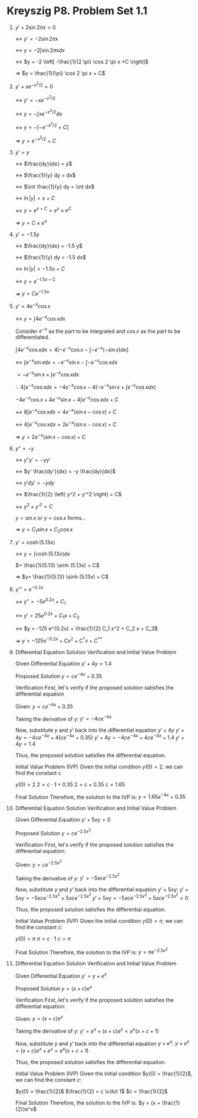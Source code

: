 # Kreyszig P8. Problem Set 1.1

1. $y' + 2\sin 2\pi x = 0$
    
    ↔ $y' = -2\sin 2 \pi x$
    
    ↔ $y = -2 \int \sin 2\pi x dx$
    
    ↔ $y = -2 \left[ -\frac{1}{2 \pi} \cos 2 \pi x +C \right]$
    
    ⇒ $y = \frac{1}{\pi} \cos 2 \pi x + C$
    
2. $y' + x e^{-x^2 / 2} = 0$
    
    ↔ $y' = -x e^{-x^2 / 2}$
    
    ↔ $y = - \int x e^{-x^2 / 2}  dx$
    
    ↔ $y = - \left[ -e^{-x^2 / 2} + C \right]$
    
    ⇒ $y = e^{-x^2 / 2} + C$
    
3. $y' = y$
    
    ↔ $\frac{dy}{dx} = y$
    
    ↔ $\frac{1}{y}  dy = dx$
    
    ↔ $\int \frac{1}{y}  dy = \int  dx$
    
    ↔ $\ln |y| = x + C$
    
    ↔ $y = e^{x + C} = e^x \times e^C$
    
    ⇒ $y = C \times e^x$ 
    
4. $y' = -1.5 y$
    
    ↔ $\frac{dy}{dx} = -1.5 y$
    
    ↔ $\frac{1}{y}  dy = -1.5  dx$
    
    ↔ $\ln |y| = -1.5x + C$
    
    ↔ $y = e^{-1.5 x + C}$
    
    ⇒ $y = C e^{-1.5x}$
    
5. $y' = 4e^{-x} \cos x$
    
    ↔ $y = \int 4e^{-x } \cos x  dx$ 
    
    Consider $e^{-x}$ as the part to be integrated and $\cos x$ as the part to be differentiated.
    
    $\int 4 e^{-x} \cos x  dx = 4 \left[ -e^{-x} \cos x - \int -e^{-x} (-\sin x) dx \right]$
    
    ↔ $\int e^{-x} \sin x  dx = -e^{-x} \sin x - \int -e^{-x} \cos x  dx$ 
    
    $= -e^{-x} \sin x + \int e^{-x} \cos x  dx$  
    
    ∴ $4 \int e^{-x} \cos x dx = - 4e^{-x} \cos x -4 \left( -e^{-x} \sin x + \int e^{-x} \cos x dx  \right)$
    
    $-4e^{-x} \cos x + 4e^{-x} \sin x - 4 \int e^{-x} \cos x  dx + C$
    
    ↔ $8 \int e^{-x} \cos x  dx = 4 e^{-x} \left(\sin x  - \cos x\right) + C$
    
    ↔ $4 \int e^{-x} \cos x  dx = 2 e^{-x} \left(\sin x  - \cos x\right) + C$
    
    ⇒  $y = 2e^{-x} \left( \sin x - \cos x \right) + C$
    
6. $y'' = -y$
    
    ↔ $y'' y' = -y y'$
    
    ↔ $y' \frac{dy'}{dx} = -y \frac{dy}{dx}$
    
    ↔ $y'  dy' = - y dy$
    
    ↔ $\frac{1}{2} \left( y^2 + y'^2 \right) = C$
    
    ↔ $y^2 + y'^2 = C$
    
    $y = \sin x$ or $y = \cos x$ forms...
    
    ⇒ $y = C_1 \sin x + C_2 \cos x$
    
7. $y' = \cosh (5.13x)$
    
    ↔ $y = \int \cosh (5.13x) dx$
    
    $= \frac{1}{5.13} \sinh (5.13x) + C$
    
    ⇒ $y= \frac{1}{5.13} \sinh (5.13x) + C$
    
8. $y''' = e^{-0.2x}$
    
    ↔ $y'' = -5 e^{0.2x} + C_1$ 
    
    ↔ $y' = 25e^{0.2x} + C_1 x + C_2$ 
    
    ↔ $y = -125 e^{0.2x} + \frac{1}{2} C_1 x^2 + C_2 x + C_3$ 
    
    ⇒ $y = -125 e^{-0.2x} + Cx^2 + C^* x + C^{**}$

9. Differential Equation Solution Verification and Initial Value Problem

    Given Differential Equation
    $y' + 4y = 1.4$

    Proposed Solution
    $y = ce^{-4x} + 0.35$

    Verification
    First, let's verify if the proposed solution satisfies the differential equation

    Given:
    $y = ce^{-4x} + 0.35$

    Taking the derivative of $y$:
    $y' = -4ce^{-4x}$

    Now, substitute $y$ and $y'$ back into the differential equation $y' + 4y$
    $y' + 4y = -4ce^{-4x} + 4(ce^{-4x} + 0.35)$
    $y' + 4y = -4ce^{-4x} + 4ce^{-4x} + 1.4$
    $y' + 4y = 1.4$

    Thus, the proposed solution satisfies the differential equation.

    Initial Value Problem (IVP)
    Given the initial condition $y(0) = 2$, we can find the constant $c$

    $y(0) = 2$
    $2 = c \cdot 1 + 0.35$
    $2 = c + 0.35$
    $c = 1.65$

    Final Solution
    Therefore, the solution to the IVP is:
    $y = 1.65e^{-4x} + 0.35$

    
    
10. Differential Equation Solution Verification and Initial Value Problem

    Given Differential Equation
    $y' + 5xy = 0$

    Proposed Solution
    $y = ce^{-2.5x^2}$

    Verification
    First, let's verify if the proposed solution satisfies the differential equation:

    Given:
    $y = ce^{-2.5x^2}$

    Taking the derivative of $y$:
    $y' = -5x c e^{-2.5x^2}$

    Now, substitute $y$ and $y'$ back into the differential equation $y' + 5xy$:
    $y' + 5xy = -5x ce^{-2.5x^2} + 5x ce^{-2.5x^2}$
    $y' + 5xy = -5x ce^{-2.5x^2} + 5x ce^{-2.5x^2} = 0$

    Thus, the proposed solution satisfies the differential equation.

    Initial Value Problem (IVP)
    Given the initial condition $y(0) = \pi$, we can find the constant $c$:

    $y(0) = \pi$
    $\pi = c \cdot 1$
    $c = \pi$

    Final Solution
    Therefore, the solution to the IVP is:
    $y = \pi e^{-2.5x^2}$


11. Differential Equation Solution Verification and Initial Value Problem

    Given Differential Equation
    $y' = y+e^{x}$

    Proposed Solution
    $y = (x+c) e^x$

    Verification
    First, let's verify if the proposed solution satisfies the differential equation:

    Given:
    $y = (x+c) e^x$

    Taking the derivative of $y$:
    $y' = e^x + (x+c)e^x = e^x (x+c + 1)$

    Now, substitute $y$ and $y'$ back into the differential equation $y + e^x$:
    $y + e^x = (x+c)e^x + e^x = e^x (x+c+ 1)$

    Thus, the proposed solution satisfies the differential equation.

    Initial Value Problem (IVP)
    Given the initial condition $y(0) = \frac{1}{2}$, we can find the constant $c$:

    $y(0) = \frac{1}{2}$
    $\frac{1}{2} = c \cdot 1$
    $c = \frac{1}{2}$

    Final Solution
    Therefore, the solution to the IVP is:
    $y = (x + \frac{1}{2})e^x$


